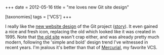 +++
date = 2012-05-16
title = "me loves new Git site design"

[taxonomies]
tags = ['VCS']
+++

I really like the [new website design] of the Git project ([story]). It
even gained a nice and fresh icon, replacing the old which looked like
it was created in 1995. Note that [the old site] wasn\'t crap either,
and was already pretty much modern, following the \'simple and bold\'
design trend I\'ve witnessed in recent years. I\'m jealous it\'s better
than that of [Mercurial], my favorite VCS.

  [new website design]: http://git-scm.com/
  [story]: https://github.com/blog/1125-new-git-homepage
  [the old site]: http://web.archive.org/web/20110716073224/http://git-scm.com/
  [Mercurial]: http://mercurial.selenic.com/
